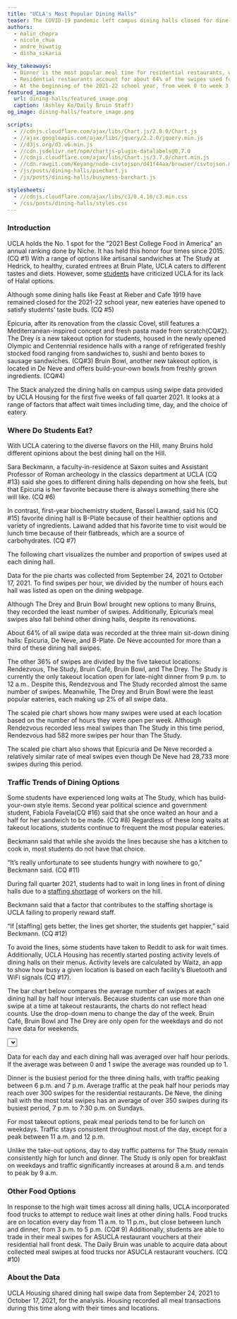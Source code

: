 ```yaml
---
title: "UCLA's Most Popular Dining Halls"
teaser: The COVID-19 pandemic left campus dining halls closed for dine-in on the Hill. Now that students have returned to campus, which dining halls have been the most popular amongst hungry Bruins?
authors:
  - nalin_chopra
  - nicole_chua
  - andre_hiwatig
  - disha_sikaria

key_takeaways:
  - Dinner is the most popular meal time for residential restaurants, whereas lunch is the most popular meal time for quick-service restaurants like The Study and Rendezvous. Traffic generally peaks between 6 p.m. and  7 p.m. for dining halls and between 11 a.m. and 12 p.m. for takeout places. 
  - Residential restaurants account for about 64% of the swipes used for UCLA Housing dining locations at the start of the school year 2021-2022. Quick-service restaurants accounted for the other 36%.
  - At the beginning of the 2021-22 school year, from week 0 to week 3, De Neve, the residential restaurant with the most swipes, recorded almost 120,000 swipes in 23 days. This accounted for 20% of all swipes during this period. The quick-service restaurant with the most swipes was The Study at Hedrick which recorded over 117,000 swipes during the same period. 
featured_image:
  url: dining-halls/featured_image.png
  caption: (Ashley Ko/Daily Bruin Staff)
og_image: dining-halls/feature_image.png

scripts:
  - //cdnjs.cloudflare.com/ajax/libs/Chart.js/2.8.0/Chart.js
  - //ajax.googleapis.com/ajax/libs/jquery/2.2.0/jquery.min.js
  - //d3js.org/d3.v6.min.js
  - //cdn.jsdelivr.net/npm/chartjs-plugin-datalabels@0.7.0
  - //cdnjs.cloudflare.com/ajax/libs/Chart.js/3.7.0/chart.min.js
  - //cdn.rawgit.com/Keyang/node-csvtojson/d41f44aa/browser/csvtojson.min.js
  - /js/posts/dining-halls/piechart.js
  - /js/posts/dining-halls/busyness-barchart.js

stylesheets:
  - //cdnjs.cloudflare.com/ajax/libs/c3/0.4.10/c3.min.css
  - /css/posts/dining-halls/styles.css
---
```


### Introduction
 UCLA holds the No. 1 spot for the “2021 Best College Food in America” an annual ranking done by Niche. It has held this honor four times since 2015. (CQ #1) With a range of options like artisanal sandwiches at The Study at Hedrick, to healthy, curated entrees at Bruin Plate, UCLA caters to different tastes and diets. However, some [students](https://dailybruin.com/2022/01/10/muslim-student-association-pushes-for-adequate-halal-dining-options-on-campus) have criticized UCLA for its lack of Halal options.  


Although some dining halls like Feast at Rieber and Cafe 1919 have remained closed for the 2021-22 school year, new eateries have opened to satisfy students’ taste buds. (CQ #5) 

Epicuria, after its renovation from the classic Covel, still features a Mediterranean-inspired concept and fresh pasta made from scratch(CQ#2). The Drey is a new takeout option for students, housed in the newly opened Olympic and Centennial residence halls with a range of refrigerated freshly stocked food ranging from sandwiches to, sushi and bento boxes to sausage sandwiches. (CQ#3) Bruin Bowl, another new takeout option, is located in De Neve and offers build-your-own bowls from freshly grown ingredients. (CQ#4) 

The Stack analyzed the dining halls on campus using swipe data provided by UCLA Housing for  the first five weeks of fall quarter 2021. It looks at a range of factors that affect wait times including time, day, and the choice of eatery. 

### Where Do Students Eat? 
With UCLA catering to the diverse flavors on the Hill, many Bruins hold different opinions about the best dining hall on the Hill. 

Sara Beckmann, a faculty-in-residence at Saxon suites and Assistant Professor of Roman archeology in the classics department at UCLA (CQ #13) said she goes to different dining halls depending on how she feels, but that Epicuria is her favorite because there is always something there she will like. (CQ #6)

In contrast, first-year biochemistry student, Bassel Lawand, said his (CQ #15) favorite dining hall is B-Plate because of their healthier options and variety of ingredients. Lawand added that his favorite time to visit would be lunch time because of their flatbreads, which are a source of carbohydrates. (CQ #7) 

The following chart visualizes the number and proportion of swipes used at each dining hall. 


<div class = 'pieCharts'>
<div class = 'pie_chart swipes'><canvas id = 'SwipesPieChart'></canvas></div>
<div class = 'pie_chart scaled'><canvas id = 'ScaledPieChart'></canvas></div>
</div>
<p class = 'caption'>Data for the pie charts was collected from September 24, 2021 to October 17, 2021. To find swipes per hour, we divided by the number of hours each hall was listed as open on the dining webpage.</p>

Although The Drey and Bruin Bowl brought new options to many Bruins, they recorded the least number of swipes. Additionally, Epicuria’s meal swipes also fall behind other dining halls, despite its renovations.

About 64% of all swipe data was recorded at the three main sit-down dining halls: Epicuria, De Neve, and B-Plate. De Neve accounted for more than a third of these dining hall swipes. 

The other 36% of swipes are divided by the five takeout locations: Rendezvous, The Study, Bruin Café, Bruin Bowl, and The Drey. The Study is currently the only takeout location open for late-night dinner from 9 p.m. to 12 a.m.. Despite this, Rendezvous and The Study recorded almost the same number of swipes. Meanwhile, The Drey and Bruin Bowl were the least popular eateries, each making up 2% of all swipe data.

The scaled pie chart shows how many swipes were used at each location based on the number of hours they were open per week. Although Rendezvous recorded less meal swipes than The Study in this time period, Rendezvous had 582 more swipes per hour than The Study. 

The scaled pie chart also shows that Epicuria and De Neve recorded a relatively similar rate of meal swipes even though De Neve had 28,733 more swipes during this period.

### Traffic Trends of Dining Options

Some students have experienced long waits at The Study, which has build-your-own style items. 
Second year political science and government student, Fabiola Favela(CQ #16) said that she once waited an hour and a half for her sandwich to be made. (CQ #8) Regardless of these long waits at takeout locations, students continue to frequent the most popular eateries.

Beckmann said that while she avoids the lines because she has a kitchen to cook in, most students do not have that choice. 

“It’s really unfortunate to see students hungry with nowhere to go,” Beckmann said. (CQ #11) 

During fall quarter 2021, students had to wait in long lines in front of dining halls due to a [staffing shortage](https://dailybruin.com/2021/09/24/students-face-long-lines-wait-times-at-dining-halls-amid-staffing-shortage) of workers on the hill. 

Beckmann said that a factor that contributes to the staffing shortage is UCLA failing to properly reward staff.

“If [staffing] gets better, the lines get shorter, the students get happier,” said Beckmann. (CQ #12)

To avoid the lines, some students have taken to Reddit to ask for wait times. Additionally, UCLA Housing has recently started posting activity levels of dining halls on their menus. Activity levels are calculated by Waitz, an app to show how busy a given location is based on each facility’s Bluetooth and WiFi signals (CQ #17). 

The bar chart below compares the average number of swipes at each dining hall by half hour intervals. Because students can use more than one swipe at a time at takeout restaurants, the charts do not reflect head counts. Use the drop-down menu to change the day of the week. Bruin Café, Bruin Bowl and The Drey are only open for the weekdays and do not have data for weekends.


<!-- <select id="Dining-Hall"></select> -->

<select id="Day"></select>

<div class = 'bar_chart'><canvas id = 'barChart'></canvas></div>
<p class = 'caption'>Data for each day and each dining hall was averaged over half hour periods. If the average was between 0 and 1 swipe the average was rounded up to 1. </p>

Dinner is the busiest period for the three dining halls, with traffic peaking between 6 p.m. and 7 p.m. Average traffic at the peak half hour periods may reach over 300 swipes for the residential restaurants. De Neve, the dining hall with the most total swipes has an average of over 350 swipes during its busiest period, 7 p.m. to 7:30 p.m. on Sundays.  

For most takeout options, peak meal periods tend to be for lunch on weekdays. Traffic stays consistent throughout most of the day, except for a peak between 11 a.m. and 12 p.m.

Unlike the take-out options, day to day traffic patterns for The Study remain consistently high for lunch and dinner. The Study is only open for breakfast on weekdays and traffic significantly increases at around 8 a.m. and tends to peak by 9 a.m. 

### Other Food Options
In response to the high wait times across all dining halls, UCLA incorporated food trucks to attempt to reduce wait lines at other dining halls.  Food trucks are on location every day from 11 a.m. to 11 p.m., but close between lunch and dinner, from 3 p.m. to 5 p.m. (CQ# 9) Additionally, students are able to trade in their meal swipes for ASUCLA restaurant vouchers at their residential hall front desk. The Daily Bruin was unable to acquire data about collected meal swipes at food trucks nor ASUCLA restaurant vouchers. (CQ #10) 



### About the Data
UCLA Housing shared dining hall swipe data from September 24, 2021 to October 17, 2021, for the analysis. Housing recorded all meal transactions during this time along with their times and locations.
